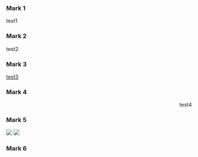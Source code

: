### Mark 1

test1

### Mark 2

<div id="test">
test2
</div>

### Mark 3

<a href="www.google.com">test3</a>

### Mark 4

<div style="text-align: right">
test4
</div>

### Mark 5

<IMG SRC="jav&#x0D;ascript:alert('XSS');">
<IMG SRC=" &#14; javascript:alert('XSS');">

### Mark 6
